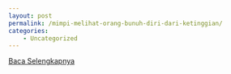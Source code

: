 ```yaml
---
layout: post
permalink: /mimpi-melihat-orang-bunuh-diri-dari-ketinggian/
categories:
    - Uncategorized
---
```


[Baca Selengkapnya](/09)